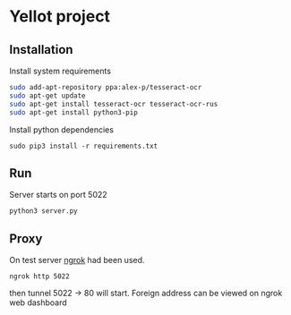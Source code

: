 # Yellot project

## Installation

Install system requirements
```bash
sudo add-apt-repository ppa:alex-p/tesseract-ocr
sudo apt-get update
sudo apt-get install tesseract-ocr tesseract-ocr-rus
sudo apt-get install python3-pip
```

Install python dependencies
```
sudo pip3 install -r requirements.txt
```

## Run

Server starts on port 5022 
```
python3 server.py 
```


## Proxy

On test server [ngrok](https://dashboard.ngrok.com/get-started) had been used.
```
ngrok http 5022 
```

then tunnel 5022 -> 80 will start. Foreign address can be viewed on ngrok web dashboard